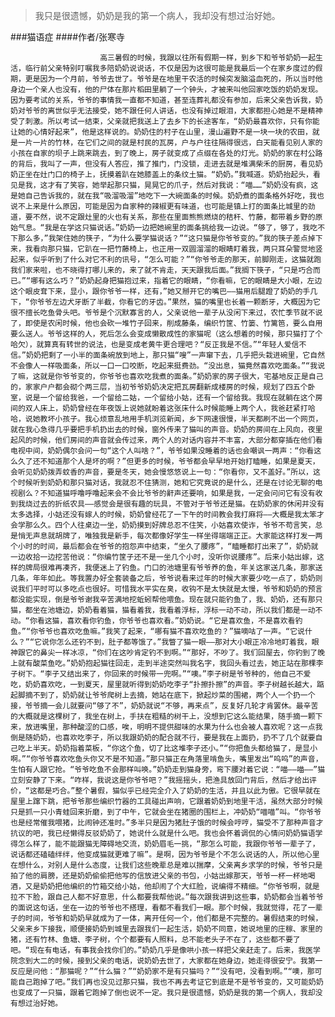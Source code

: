 > 我只是很遗憾，奶奶是我的第一个病人，我却没有想过治好她。

###猫语症
####作者/张寒寺

						高三暑假的时候，我跟以往所有假期一样，到乡下和爷爷奶奶一起生活，临行前父亲特别叮嘱我多陪奶奶说说话，不仅是因为这很可能是我最后一个在家乡度过的假期，更是因为一个月前，爷爷去世了。爷爷是在地里干农活的时候突发脑溢血死的，所以当时他身边一个亲人也没有，他的尸体在那片稻田里躺了一个钟头，才被来叫他回家吃饭的奶奶发现。因为要考试的关系，爷爷的事情我一直都不知道，甚至连葬礼都没有参加，后来父亲告诉我，奶奶对爷爷的离世似乎无法接受，她不跟任何人讲话，也没有掉过眼泪，大家都担心她是不是精神受了刺激。所以考试一结束，父亲就把我送上了去乡下的长途客车，“奶奶最喜欢你，只有你能让她的心情好起来”，他是这样说的。奶奶住的村子在山里，漫山遍野不是一块一块的农田，就是一片一片的竹林，在它们之间的就是村民的瓦房，户与户往往隔得很远，白天能看见别人家的小孩在自家的坝子上跳来跳去，到了晚上，房子就变成了点缀在各处的灯光。奶奶的家在村公路的背后，我叫了一声，但没有人答应，推了推门，门没锁，走进去就是堆满柴禾的厨房，看见奶奶正坐在灶门口的椅子上，抚摸着趴在她膝盖上的条纹土猫。“奶奶。”我喊道。奶奶抬起头，看见是我，这才有了笑容，她举起那只猫，晃晃它的爪子，然后对我说：“喵……”奶奶没有疯，这是她自己告诉我的，就在我“吸溜吸溜”地吃下一大碗面条的时候。奶奶煮的面条格外好吃，我也说不上来是什么原因，可能是因为自家种的辣椒更有味道，也可能是镇上打的面条比城里的劲道，要不然，说不定跟灶里的火也有关系，那些在里面熊熊燃烧的秸秆、竹藤，都带着乡野的原始气息。“我是在学这只猫说话。”奶奶一边把她碗里的面条挑给我一边说。“够了，够了，我吃不下那么多，”我架住她的筷子，“为什么要学猫说话？”“这只猫是你爷爷变的。”我的筷子差点掉下来，我看向那只猫，它趴在一把竹藤椅上，也正用一双圆溜溜的眼睛盯着我，两只耳朵警觉地竖起来，似乎听到了什么对它不利的讯号，“怎么可能？”“你爷爷走的那天，前脚刚走，这猫就跑我们家来啦，也不晓得打哪儿来的，来了就不肯走，天天跟我后面。”我搁下筷子，“只是巧合而已。”“哪有这么巧？”奶奶起身把猫抱过来，指着它的眼睛，“你看嘛，它的眼睛是大小眼，左边这个眼皮耷下来，显小，跟你爷爷一样，还有，”她又掰开它的嘴巴——猫用后腿蹬了奶奶的手几下，“你爷爷左边犬牙断了半截，你看它的牙齿。”果然，猫的嘴里也长着一颗断牙，大概因为它很不擅长吃鱼骨头吧。爷爷是个沉默寡言的人，父亲说他一辈子从没闲下来过，农忙季节就不说了，即使是农闲时候，他也会砍一堆竹子回来，削成藤条，编织竹筐、竹篓、竹篱笆，要么自用要么送人。爷爷这样的人，死后怎么会变成懒散成性的家猫呢（这么想着的时候，那只猫打了个哈欠），就算真有转世的说法，也是变成老黄牛更合理吧？“反正我是不信。”“年轻人爱信不信。”奶奶把剩了一小半的面条碗放到地上，那只猫“嗖”一声窜下去，几乎把头栽进碗里，它自然不会像人一样吸面条，所以一口一口咬断，吃起来挺费劲。“没出息，猫竟然喜欢吃面条。”“我说了嘛，这就是你爷爷变的，你爷爷也喜欢吃我煮的面条。”奶奶家的房子很大，宅基地反正是自己的，家家户户都会砌个两三层，当初爷爷奶奶决定把瓦房翻新成楼房的时候，规划了四五个卧室，说是一个留给我爸，一个留给二姑，一个留给小姑，还有一个留给我。我现在就躺在这个房间的双人床上，奶奶曾经在年夜饭上说她就盼着这张床什么时候能睡上两个人，我爸赶紧打哈哈，说她教坏小孩子。我心烦意乱地用手机浏览新闻，乡下网速很慢，半天都刷不出一个网页，就在我心急得几乎要把手机扔出去的时候，窗外传来了猫叫的声音。奶奶的房间在上风向，夜里起风的时候，他们房间的声音就会传过来，两个人的对话内容并不丰富，大部分都穿插在他们看电视中间，奶奶偶尔会问一句“这个人叫啥？”，爷爷如果没睡着的话也会嘲讽一两声：“你看这么久了还不知道那个人是坏的啊？”但更多的时候，爷爷都会早早地开始打瞌睡，如果是夏天，会听见奶奶拨弄蚊香的声音，要是冬天，她会慢悠悠说上一句：“你看你，又不盖好。”所以，这个时候听到奶奶和那只猫对话，我就忍不住猜测，她和它究竟说的是什么，还是在讨论无聊的电视剧么？不知道猫呼噜呼噜起来会不会比爷爷的鼾声还要响，如果是我，一定会问问它有没有收到我烧过去的折纸农具——感觉会是很有趣的玩具，不管对于爷爷还是猫。在奶奶家的休闲并没有太多选择，小姑还没有嫁人的时候，奶奶曾经花了一下午的时间教会我打麻将——大概是我太笨才会学那么久。四个人往桌边一坐，奶奶摸到好牌总忍不住笑，小姑喜欢使诈，爷爷不苟言笑，总是悄无声息就胡牌了，唯独我是新手，每次都像好学生一样坐得端端正正。大家能这样打发一两个小时的时间，最后都会在爷爷的抱怨声中结束，“坐久了腰疼”，“瞌睡都打出来了”，奶奶就一边收拾一边挖苦他说：“你编竹筐子还不是一坐几个小时，没听你说腰疼”。后来小姑出嫁，这样的牌局很难再凑齐，我便迷上了钓鱼。门口的池塘里有爷爷养的鱼，年关这家送几条，那家送几条，年年如此。等我置办好全套装备之后，爷爷说看来过年的时候大家要少吃一点了，奶奶则说我们平时可以多吃点也很好。可惜我水平实在臭，收钩不是太快就是太慢，爷爷和奶奶的预言都没能实现，倒是爷爷谢我辛苦满地挖蚯蚓帮他喂鱼。现在就只能钓鱼了，我、奶奶，还有那只猫，都坐在池塘边，奶奶看着猫，猫看着我，我看着浮标，浮标一动不动，所以我们都是一动不动。“你看这猫，喜欢看你钓鱼，你爷爷也喜欢看。”奶奶说。“它是喜欢鱼，不是喜欢看钓鱼。”“你爷爷也喜欢吃鱼嘛。”我笑了起来，“哪有猫不喜欢吃鱼的？”猫嘀咕了一声。“它说什么？”“它说你怎么还钓不到，肚子都等饿了。”我瞥了猫一眼——那对大小眼正冷冷地盯着我，眼神跟它的鼻尖一样冰凉，“你们在这吵肯定钓不到啊。”“那好，不吵了。我们回屋去，你钓到了晚上就有酸菜鱼吃。”奶奶抱起猫往回走，走到半途突然叫我名字，我回头看过去，她正站在那棵李子树下。“李子又结出来了，你回来的时候带一兜啊。”“噢。”李子树是爷爷种的，他自己不爱吃，奶奶喜欢吃，一到夏天，屋里就听得到奶奶吃李子“扑擦扑擦”的声音。李子树越长越大，踮起脚摘不到了，奶奶就让爷爷爬树上去摘，她站在底下，掀起炒菜的围裙，两个人一个扔一个接，爷爷摘一会儿就要问“够了不”，奶奶就说“不够，再来点”，反复好几轮才肯罢休。最辛苦的大概就是这棵树了，我坐在树上，手扶在粗糙的树干上，没想到它这么能结果，随手摘一颗下来，放进嘴里，那种酸涩的口感，唉，明明不提供甜味的水果为什么也会被人喜欢呢？这一点我倒是随奶奶，也喜欢吃李子，所以我跟奶奶的配合就不行，要是我在上面扔，扔不了几个就要自己吃上半天。奶奶指着菜板，“你这个鱼，切了比这堆李子还小。”“你把鱼头都给猫了，是显小啊。”“你爷爷喜欢吃鱼头你又不是不知道。”那只猫正在角落里啃鱼头，嘴里发出“呜呜”的声音，生怕有人跟它抢。“爷爷吃鱼不会那样叫唤。”奶奶走到猫身旁，弯下腰对着它说：“喵——喵——”猫立刻安静了下来。“咋样，我说这是你爷爷吧？”我摇摇头，把渔具放回门背后，然后才给出评价，“这都是巧合。”整个暑假，猫似乎已经完全介入了奶奶的生活，并且以此为傲。它很早就在屋里上蹿下跳，把爷爷那些编织竹器的工具碰出声响，它跟着奶奶到地里干活，虽然大部分时候只是抓一只小青蛙回来折磨，到了中午，它就会坐在猪圈的围栏上，冲奶奶“喵喵”叫。“你爷爷也是经常催我喂猪，比闹钟还准时。”多半只是因为猪肚子饿的时候会哼哼，猫受不了那种声音才抗议的吧，我已经懒得反驳奶奶了，她说什么就是什么吧。我也会怀着调侃的心情问奶奶猫语学得怎么样了，能不能跟猫无障碍地交流，奶奶眉毛一挑，“那怎么可能，我跟你爷爷一辈子了，说话都还磕磕绊绊，他变成猫就更难了嘛”。是啊，因为爷爷是个不怎么说话的人，所以他心里在想什么，对别人是什么态度，让我们这些晚辈总是难以揣摩，父亲离乡求学的时候，爷爷只是拍了他的肩膀，还是奶奶偷偷把他写的信放进父亲的书包，小姑出嫁那天，爷爷一杯一杯地喝酒，又是奶奶把他编织的竹箱交给小姑，他却闹了个大红脸，说编得不精细。“你爷爷啊，就是拉不下脸，跟自己人都不好意思，什么都要我帮他说。”每次跟我讲到这些事，奶奶都会当着爷爷的面说这句话，坐在一边的爷爷也不搭理，看都不看我们一眼。那个时候，我就觉得，花了一辈子的时间，爷爷和奶奶早就成为了一体，离开任何一个，他们都是不完整的。暑假结束的时候，父亲来乡下接我，顺便接奶奶到城里去跟我们一起生活，奶奶不同意，她说地里的庄稼、家里的猪，还有竹林、鱼塘、李子树，个个都要有人照料，总不能老头子不在了，这些都不要了吧。“现在有电话，有事我会找你们的。”奶奶几乎是像哄小孩一样把父亲赶走了。后来，我医学院念到大二的时候，接到父亲的电话，说奶奶去世了，大家都在她身边，她走得很安宁。我第一反应是问他：“那猫呢？”“什么猫？”“奶奶家不是有只猫吗？”“没有吧，没看到啊。”“噢，那可能自己跑掉了吧。”我们再也没见过那只猫，我也不再去考证它到底是不是爷爷变的，又可能奶奶也变成了一只猫，跟着它跑掉了倒也说不一定。我只是很遗憾，奶奶是我的第一个病人，我却没有想过治好她。			  		